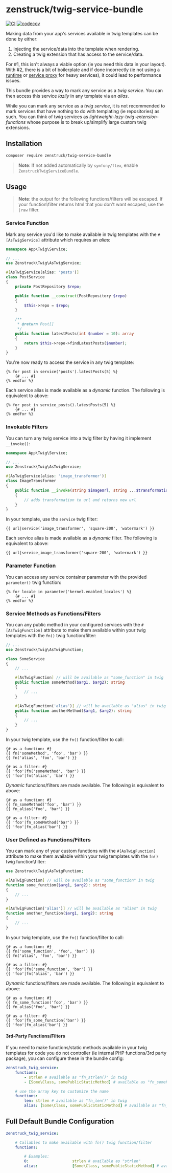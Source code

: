# zenstruck/twig-service-bundle

[![CI](https://github.com/zenstruck/twig-service-bundle/actions/workflows/ci.yml/badge.svg)](https://github.com/zenstruck/twig-service-bundle/actions/workflows/ci.yml)
[![codecov](https://codecov.io/gh/zenstruck/twig-service-bundle/branch/1.x/graph/badge.svg?token=ZK1XSG6X35)](https://codecov.io/gh/zenstruck/twig-service-bundle)

Making data from your app's services available in twig templates can be done by either:
1. Injecting the service/data into the template when rendering.
2. Creating a twig extension that has access to the service/data.

For #1, this isn't always a viable option (ie you need this data in your layout).
With #2, there is a bit of boilerplate and if done incorrectly (ie not using a
[runtime](https://symfony.com/doc/current/templating/twig_extension.html#creating-lazy-loaded-twig-extensions)
or [service proxy](https://symfony.com/doc/current/service_container/lazy_services.html)
for heavy services), it could lead to performance issues.

This bundle provides a way to mark any service as a _twig service_. You can then
access this service _lazily_ in any template via an _alias_.

While you can mark any service as a _twig service_, it is not recommended to mark services
that have nothing to do with templating (ie repositories) as such. You can think of twig
services as _lightweight-lazy-twig-extension-functions_ whose purpose is to break up/simplify
large custom twig extensions.

## Installation

```bash
composer require zenstruck/twig-service-bundle
```

> **Note**: If not added automatically by `symfony/flex`, enable `ZenstruckTwigServiceBundle`.

## Usage

> **Note**: the output for the following functions/filters will be escaped. If your
> function\filter returns html that you don't want escaped, use the `|raw` filter.

### Service Function

Mark any service you'd like to make available in twig templates with the `#[AsTwigService]`
attribute which requires an _alias_:

```php
namespace App\Twig\Service;

// ...
use Zenstruck\Twig\AsTwigService;

#[AsTwigService(alias: 'posts')]
class PostService
{
    private PostRepository $repo;

    public function __construct(PostRepository $repo)
    {
        $this->repo = $repo;
    }

    /**
     * @return Post[]
     */
    public function latestPosts(int $number = 10): array
    {
        return $this->repo->findLatestPosts($number);
    }
}
```

You're now ready to access the service in any twig template:

```twig
{% for post in service('posts').latestPosts(5) %}
    {# ... #}
{% endfor %}
```

Each service alias is made available as a _dynamic_ function. The following is equivalent
to above:

```twig
{% for post in service_posts().latestPosts(5) %}
    {# ... #}
{% endfor %}
```

### Invokable Filters

You can turn any twig service into a twig filter by having it implement `__invoke()`:

```php
namespace App\Twig\Service;

// ...
use Zenstruck\Twig\AsTwigService;

#[AsTwigService(alias: 'image_transformer')]
class ImageTransformer
{
    public function __invoke(string $imageUrl, string ...$transformations): string
    {
        // adds transformation to url and returns new url
    }
}
```

In your template, use the `service` twig filter:

```twig
{{ url|service('image_transformer', 'square-200', 'watermark') }}
```

Each service alias is made available as a _dynamic_ filter. The following is equivalent
to above:

```twig
{{ url|service_image_transformer('square-200', 'watermark') }}
```

### Parameter Function

You can access any service container parameter with the provided `parameter()`
twig function:

```twig
{% for locale in parameter('kernel.enabled_locales') %}
    {# ... #}
{% endfor %}
```

### Service Methods as Functions/Filters

You can any public method in your configured services with the `#[AsTwigFunction]`
attribute to make them available within your twig templates with the `fn()` twig
function/filter:

```php
// ...
use Zenstruck\Twig\AsTwigFunction;

class SomeService
{
    // ...

    #[AsTwigFunction] // will be available as "some_function" in twig
    public function someMethod($arg1, $arg2): string
    {
        // ...
    }

    #[AsTwigFunction('alias')] // will be available as "alias" in twig
    public function anotherMethod($arg1, $arg2): string
    {
        // ...
    }
}
```

In your twig template, use the `fn()` function/filter to call:

```twig
{# as a function: #}
{{ fn('someMethod', 'foo', 'bar') }}
{{ fn('alias', 'foo', 'bar') }}

{# as a filter: #}
{{ 'foo'|fn('someMethod', 'bar') }}
{{ 'foo'|fn('alias', 'bar') }}
```

_Dynamic_ functions/filters are made available. The following is equivalent to above:

```twig
{# as a function: #}
{{ fn_someMethod('foo', 'bar') }}
{{ fn_alias('foo', 'bar') }}

{# as a filter: #}
{{ 'foo'|fn_someMethod('bar') }}
{{ 'foo'|fn_alias('bar') }}
```

### User Defined as Functions/Filters

You can mark any of your custom functions with the `#[AsTwigFunction]` attribute
to make them available within your twig templates with the `fn()` twig function\filter:

```php
use Zenstruck\Twig\AsTwigFunction;

#[AsTwigFunction] // will be available as "some_function" in twig
function some_function($arg1, $arg2): string
{
    // ...
}

#[AsTwigFunction('alias')] // will be available as "alias" in twig
function another_function($arg1, $arg2): string
{
    // ...
}
```

In your twig template, use the `fn()` function/filter to call:

```twig
{# as a function: #}
{{ fn('some_function', 'foo', 'bar') }}
{{ fn('alias', 'foo', 'bar') }}

{# as a filter: #}
{{ 'foo'|fn('some_function', 'bar') }}
{{ 'foo'|fn('alias', 'bar') }}
```

_Dynamic_ functions/filters are made available. The following is equivalent to above:

```twig
{# as a function: #}
{{ fn_some_function('foo', 'bar') }}
{{ fn_alias('foo', 'bar') }}

{# as a filter: #}
{{ 'foo'|fn_some_function('bar') }}
{{ 'foo'|fn_alias('bar') }}
```

#### 3rd-Party Functions/Filters

If you need to make functions/static methods available in your twig templates
for code you do not controller (ie internal PHP functions/3rd party package),
you can configure these in the bundle config:

```yaml
zenstruck_twig_service:
    functions:
        - strlen # available as "fn_strlen()" in twig
        - [Some\Class, somePublicStaticMethod] # available as "fn_somePublicStaticMethod()" in twig

    # use the array key to customize the name
    functions:
        len: strlen # available as "fn_len()" in twig
        alias: [Some\Class, somePublicStaticMethod] # available as "fn_alias()" in twig
```

## Full Default Bundle Configuration

```yaml
zenstruck_twig_service:

    # Callables to make available with fn() twig function/filter
    functions:

        # Examples:
        0:                   strlen # available as "strlen"
        alias:               [Some\Class, somePublicStaticMethod] # available as "alias"
```
